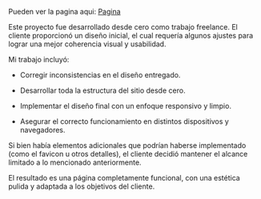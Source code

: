 Pueden ver la pagina aqui: [Pagina](https://guskpo20.github.io/sofialive/)

Este proyecto fue desarrollado desde cero como trabajo freelance. El cliente proporcionó un diseño inicial, el cual requería algunos ajustes para lograr una mejor coherencia visual y usabilidad.

Mi trabajo incluyó:

- Corregir inconsistencias en el diseño entregado.

- Desarrollar toda la estructura del sitio desde cero.

- Implementar el diseño final con un enfoque responsivo y limpio.

- Asegurar el correcto funcionamiento en distintos dispositivos y navegadores.

Si bien había elementos adicionales que podrían haberse implementado (como el favicon u otros detalles), el cliente decidió mantener el alcance limitado a lo mencionado anteriormente.

El resultado es una página completamente funcional, con una estética pulida y adaptada a los objetivos del cliente.

